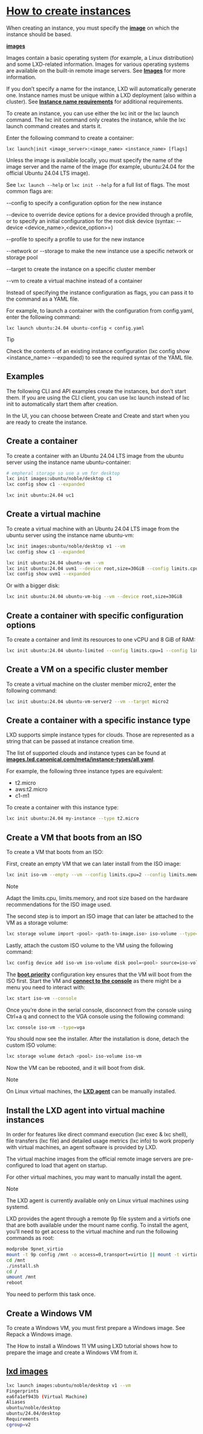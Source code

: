 # **[How to create instances](https://documentation.ubuntu.com/lxd/latest/howto/instances_create/)**

When creating an instance, you must specify the **[image](https://documentation.ubuntu.com/lxd/latest/image-handling/#about-images)** on which the instance should be based.

**[images](https://images.lxd.canonical.com/)**

Images contain a basic operating system (for example, a Linux distribution) and some LXD-related information. Images for various operating systems are available on the built-in remote image servers. See **[Images](https://documentation.ubuntu.com/lxd/latest/images/#images)** for more information.

If you don’t specify a name for the instance, LXD will automatically generate one. Instance names must be unique within a LXD deployment (also within a cluster). See **[Instance name requirements](https://documentation.ubuntu.com/lxd/latest/reference/instance_properties/#instance-name-requirements)** for additional requirements.

To create an instance, you can use either the lxc init or the lxc launch command. The lxc init command only creates the instance, while the lxc launch command creates and starts it.

Enter the following command to create a container:

`lxc launch|init <image_server>:<image_name> <instance_name> [flags]`

Unless the image is available locally, you must specify the name of the image server and the name of the image (for example, ubuntu:24.04 for the official Ubuntu 24.04 LTS image).

See `lxc launch --help` or `lxc init --help` for a full list of flags. The most common flags are:

--config to specify a configuration option for the new instance

--device to override device options for a device provided through a profile, or to specify an initial configuration for the root disk device (syntax: --device <device_name>,<device_option>=<value>)

--profile to specify a profile to use for the new instance

--network or --storage to make the new instance use a specific network or storage pool

--target to create the instance on a specific cluster member

--vm to create a virtual machine instead of a container

Instead of specifying the instance configuration as flags, you can pass it to the command as a YAML file.

For example, to launch a container with the configuration from config.yaml, enter the following command:

`lxc launch ubuntu:24.04 ubuntu-config < config.yaml`

Tip

Check the contents of an existing instance configuration (lxc config show <instance_name> --expanded) to see the required syntax of the YAML file.

## Examples

The following CLI and API examples create the instances, but don’t start them. If you are using the CLI client, you can use lxc launch instead of lxc init to automatically start them after creation.

In the UI, you can choose between Create and Create and start when you are ready to create the instance.

## Create a container

To create a container with an Ubuntu 24.04 LTS image from the ubuntu server using the instance name ubuntu-container:

```bash
# empheral storage so use a vm for desktop
lxc init images:ubuntu/noble/desktop c1
lxc config show c1 --expanded

lxc init ubuntu:24.04 uc1
```

## Create a virtual machine

To create a virtual machine with an Ubuntu 24.04 LTS image from the ubuntu server using the instance name ubuntu-vm:

```bash
lxc init images:ubuntu/noble/desktop v1 --vm
lxc config show c1 --expanded

lxc init ubuntu:24.04 ubuntu-vm --vm
lxc init ubuntu:24.04 uvm1 --device root,size=30GiB --config limits.cpu=2 --config limits.memory=8GiB --vm
lxc config show uvm1 --expanded

```

Or with a bigger disk:

```bash
lxc init ubuntu:24.04 ubuntu-vm-big --vm --device root,size=30GiB
```

## Create a container with specific configuration options

To create a container and limit its resources to one vCPU and 8 GiB of RAM:

```bash
lxc init ubuntu:24.04 ubuntu-limited --config limits.cpu=1 --config limits.memory=8GiB
```

## Create a VM on a specific cluster member

To create a virtual machine on the cluster member micro2, enter the following command:

```bash
lxc init ubuntu:24.04 ubuntu-vm-server2 --vm --target micro2
```

## Create a container with a specific instance type

LXD supports simple instance types for clouds. Those are represented as a string that can be passed at instance creation time.

The list of supported clouds and instance types can be found at **[images.lxd.canonical.com/meta/instance-types/all.yaml](https://images.lxd.canonical.com/meta/instance-types/all.yaml?_gl=1*blydvl*_gcl_au*MTcwMzEzOTMxMC4xNzUzMTIxNDg4*_ga*MTY2Njg1MzMxNS4xNzQ3NTE3NDk3*_ga_5LTL1CNEJM*czE3NTMzNzc1MDYkbzExJGcxJHQxNzUzMzc3NTM5JGoyNyRsMCRoMA..)**.

For example, the following three instance types are equivalent:

- t2.micro
- aws:t2.micro
- c1-m1

To create a container with this instance type:

```bash
lxc init ubuntu:24.04 my-instance --type t2.micro
```

## Create a VM that boots from an ISO

To create a VM that boots from an ISO:

First, create an empty VM that we can later install from the ISO image:

```bash
lxc init iso-vm --empty --vm --config limits.cpu=2 --config limits.memory=4GiB --device root,size=30GiB
```

Note

Adapt the limits.cpu, limits.memory, and root size based on the hardware recommendations for the ISO image used.

The second step is to import an ISO image that can later be attached to the VM as a storage volume:

```bash
lxc storage volume import <pool> <path-to-image.iso> iso-volume --type=iso
```

Lastly, attach the custom ISO volume to the VM using the following command:

```bash
lxc config device add iso-vm iso-volume disk pool=<pool> source=iso-volume boot.priority=10
```

The **[boot.priority](https://documentation.ubuntu.com/lxd/latest/reference/devices_disk/#device-disk-device-conf:boot.priority)** configuration key ensures that the VM will boot from the ISO first. Start the VM and **[connect to the console](https://documentation.ubuntu.com/lxd/latest/howto/instances_console/#instances-console)** as there might be a menu you need to interact with:

```bash
lxc start iso-vm --console
```

Once you’re done in the serial console, disconnect from the console using Ctrl+a q and connect to the VGA console using the following command:

```bash
lxc console iso-vm --type=vga
```

You should now see the installer. After the installation is done, detach the custom ISO volume:

```bash
lxc storage volume detach <pool> iso-volume iso-vm
```

Now the VM can be rebooted, and it will boot from disk.

Note

On Linux virtual machines, the **[LXD agent](https://documentation.ubuntu.com/lxd/latest/howto/instances_create/#lxd-agent-manual-install)** can be manually installed.

## Install the LXD agent into virtual machine instances

In order for features like direct command execution (lxc exec & lxc shell), file transfers (lxc file) and detailed usage metrics (lxc info) to work properly with virtual machines, an agent software is provided by LXD.

The virtual machine images from the official remote image servers are pre-configured to load that agent on startup.

For other virtual machines, you may want to manually install the agent.

Note

The LXD agent is currently available only on Linux virtual machines using systemd.

LXD provides the agent through a remote 9p file system and a virtiofs one that are both available under the mount name config. To install the agent, you’ll need to get access to the virtual machine and run the following commands as root:

```bash
modprobe 9pnet_virtio
mount -t 9p config /mnt -o access=0,transport=virtio || mount -t virtiofs config /mnt
cd /mnt
./install.sh
cd /
umount /mnt
reboot
```

You need to perform this task once.

## Create a Windows VM

To create a Windows VM, you must first prepare a Windows image. See Repack a Windows image.

The How to install a Windows 11 VM using LXD tutorial shows how to prepare the image and create a Windows VM from it.

## **[lxd images](https://images.lxd.canonical.com/)**

```bash
lxc launch images:ubuntu/noble/desktop v1 --vm
Fingerprints
ea6fa1ef943b (Virtual Machine)
Aliases
ubuntu/noble/desktop
ubuntu/24.04/desktop
Requirements
cgroup=v2
```
